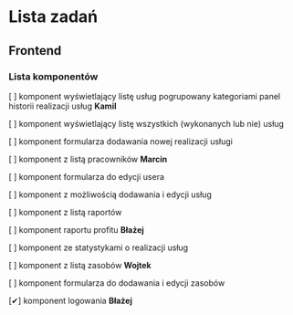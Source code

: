 # Lista zadań

## Frontend

### Lista komponentów

[ ] komponent wyświetlający listę usług pogrupowany kategoriami
panel historii realizacji usług **Kamil**

[ ] komponent wyświetlający listę wszystkich (wykonanych lub nie) usług

[ ] komponent formularza dodawania nowej realizacji usługi

[ ] komponent z listą pracowników **Marcin**

[ ] komponent formularza do edycji usera

[ ] komponent z możliwością dodawania i edycji usług

[ ] komponent z listą raportów

[ ] komponent raportu profitu **Błażej**

[ ] komponent ze statystykami o realizacji usług

[ ] komponent z listą zasobów **Wojtek**

[ ] komponent formularza do dodawania i edycji zasobów

[✔] komponent logowania **Błażej**
